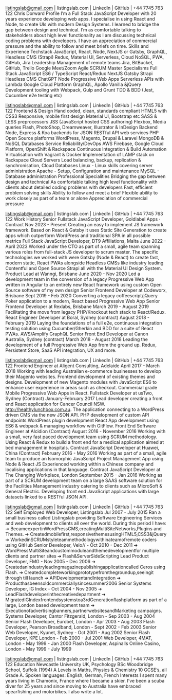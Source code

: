  listingslab@gmail.com | listingslab.com | LinkedIn | GitHub | +44 7745 763 122
Chris Dorward
Profile
I’m a Full Stack JavaScript Developer with 20 years experience developing web apps. I specialise in using React and Node, to create UIs with modern Design Systems. I learned to bridge the gap between design and technical. I’m as comfortable talking to stakeholders about high level functionality as I am discussing technical coding problems with developers. I have an appreciation of commercial pressure and the ability to follow and meet briefs on time.
Skills and Experience
Techstack
JavaScript, React, Node, NextJS or Gatsby, GraphQL, Headless CMS (Strapi) Redux, Material UI, Serverless, Cloud NoSQL, PWA, GitHub, Jira
Leadership
Management of remote teams Jira, BitBucket, GitHub, Trello Google Meet/Zoom
Agile SCRUM Master
Specialisms
Full Stack JavaScript ES6 / TypeScript React/Redux
NextJS
Gatsby
Strapi Headless CMS ChatGPT
Node
Progressive Web Apps Serverless APIs with Lambda Google Cloud Platform GraphQL, Apollo
Vanilla &jQuery
Development tooling with Webpack, Gulp and Grunt TDD & BDD (Jest, Cucumber e2e testing etc)

 listingslab@gmail.com | listingslab.com | LinkedIn | GitHub | +44 7745 763 122
Frontend & Design
Hand coded, clean, standards compliant HTML5 with CSS3 Responsive, mobile first design
Material UI, Bootstrap etc
SASS & LESS preprocessors
JSS (JavaScript hosted CSS authoring)
Flexbox, Media queries
Flash, PhotoShop, Dreamweaver, Illustrator & InDesign
Backend
Node, Express & Koa backends for JSON RESTful API web services PHP Open Source platforms WordPress, Magento, Drupal & Laravel MongoDB & NoSQL Databases
Service Reliability/DevOps
AWS
Firebase, Google Cloud Platform,
OpenShift & Rackspace
Continuous Integration & Build Automation
Virtualisation with Vagrant & Docker
Implementation of LAMP stack on Rackspace Cloud Servers
Load balancing, backup, replication & synchronisation, Cloud Databases Linux - Linux skills covering server administration
Apache - Setup, Configuration and maintenance
MySQL - Database administration
Professional Specialities
Bridging the gap between design and technical
As comfortable talking high level functionality with clients about detailed coding problems with developers
Fast, efficient problem solving skills
Ability to follow and meet a brief
Flexible ability to work closely as part of a team or alone
Appreciation of commercial pressure

 listingslab@gmail.com | listingslab.com | LinkedIn | GitHub | +44 7745 763 122
Work History
Senior Fullstack JavaScript Developer, Goldlabel Apps · Contract Nov 2023 - Present
Creating an easy to implement JS framework framework. Based on React & Gatsby it uses Static Site Generation to create apps which outperform WordPress and traditional SPA in all possible metrics
Full Stack JavaScript Developer, DT9 Affiliations, Malta June 2022 - April 2023
Worked under the CTO as part of a small, agile team spanning various roles from full-stack JS developer to scrum master. The specific technologies we worked with were Gatsby (Node & React) to create fast, modern static, React PWAs alongside Headless CMSs like industry leading Contentful and Open Source Strapi all with the Material UI Design System.
Product Lead at Wanngi, Brisbane June 2020 - Nov 2020
Led a development team in the conversion of a legacy Progressive Web App written in Angular to an entirely new React framework using custom Open Source software of my own design
Senior Frontend Developer at Codeworx, Brisbane Sept 2019 - Feb 2020
Converting a legacy coffeescript/jQuery Poker application to a modern, React based Progressive Web App
Senior Frontend Developer at Rexlabs, Brisbane March 2019 - August 2019
Facilitating the move from legacy PHP/Knockout tech stack to React/Redux.
React Engineer Developer at Boral, Sydney (contract) August 2018 - February 2019
Laying the foundations of a full e2e, continuous integration testing solution using Cucumber/Gherkin and BDD for a suite of React PWAs.
AWS/Amplify GraphQL
Senior Front End Developer at Canon Australia, Sydney (contract) March 2018 - August 2018
Leading the development of a full Progressive Web App from the ground up. Redux, Persistent Store, SaaS API integration, UX and more.

 listingslab@gmail.com | listingslab.com | LinkedIn | GitHub | +44 7745 763 122
Frontend Engineer at Aligent Consulting, Adelaide April 2017 - March 2018
Working with leading Australian e-commerce businesses to develop their Magento websites.
Frontend development of existing themes and designs.
Development of new Magento modules with JavaScript ES6 to enhance user experience in areas such as checkout.
Commercial grade Mobile Progressive Web Apps in React.
Fullstack Developer at usTwo, Sydney (Contract) January-February 2017
Lead developer creating a front end React application for Cancer Council NSW. http://healthylunchbox.com.au.
The application connecting to a WordPress driven CMS via the new JSON API.
PHP development of custom API endpoints
WordPress plugin development
React App development using ES6 & webpack & managing workflow with GitFlow.
Front End Software Engineer at Alcidion (Contract) August 2016 - November 2016
Working with a small, very fast paced development team using SCRUM methodology.
Using React & Redux to build a front end for a medical application aimed at bed management in hospitals.
Contract JavaScript Developer at Huawei, China (Contract) February 2016 - May 2016
Working as part of a small, agile team to produce an Isomorphic JavaScript Project Management App using Node & React JS Experienced working within a Chinese company and localising applications in that language.
Contract JavaScript Developer at The Changing Workplace, London September 2015 - Jan 2016
Working as part of a SCRUM development team on a large SAAS software solution for the Facilities Management industry catering to clients such as MicroSoft & General Electric.
Developing front end JavaScript applications with large datasets linked to a RESTful JSON API.

 listingslab@gmail.com | listingslab.com | LinkedIn | GitHub | +44 7745 763 122
Self Employed Web Developer, Listingslab Jul 2007 - July 2015
Ran a small business called Listingslab providing Software Engineering Services and web development to clients all over the world. During this period I have:
➔ BecameexpertinWordPressCMS,creatingMultiSiteNetworks,Plugins and Themes.
➔ Createdmobilefirst,responsivethemesusingHTML5,CSS3&jQuery
➔ WorkedinSCRUMstyleteammethodologywithinateamofremote
coders using GitHub
Senior Developer, Velo// - Oct 2010 - Dec 2011
➔ WordPressMultiSiteandcustommoduleandthemedevelopmentfor
multiple clients and partner sites
➔ Flash&ServerSideScripting
Lead Product Developer, FMG - Nov 2005 - Dec 2006
➔ Createdanindustryleadingmagazinepublishingapplicationcalled
Ceros using Flash.
➔ Createdcompleteworkingprototypefromthegroundup,seeingit
through till launch
➔ APIDevelopmentandIntegration
➔ Producthasbeensoldcommerciallysincesummer2006
Senior Systems Developer, IG Index - Oct 2004 - Nov 2005
➔ LeadFlashdeveloperinthecreativedepartment
➔ MigratedIGIndexfrontendsystemstoa3rdGenerationflashplatform
as part of a large, London based development team
➔ Executionofadvertisingbanners,partnerwebsitesandMarketing
campaigns.
Systems Developer, Cantor Fitzgerald, London - Sep 2003 - Aug 2004 Senior Flash Developer, Eurobet, London - Apr 2003 - Aug 2003 Flash Developer, Pearson Broadband, London - Sept 2002 - Feb 2003 Senior Web Developer, Kyunet, Sydney - Oct 2001 - Aug 2002
Senior Flash Developer, KPE London - Feb 2000 - Jul 2001
Web Developer, 4MAT, London - May 1999 - Jan 2000
Flash Developer, Aspinalls Online Casino, London - May 1999 - July 1999

 listingslab@gmail.com | listingslab.com | LinkedIn | GitHub | +44 7745 763 122
Education
Newcastle University UK, Psychology BSc Woodbridge School, Suffolk
(1994) A Levels in Maths, Physics & Chemistry 10 GCSE’s, all Grade A.
Spoken languages: English, German, French
Interests
I spent many years living in Chamonix, France where I became a skier. I’ve been a scuba diver for 25 years and since moving to Australia have embraced spearfishing and motorbikes. I also write a lot.
